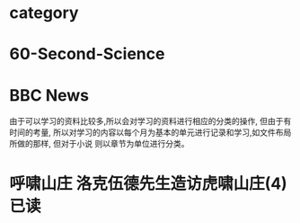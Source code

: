 # category 

#    60-Second-Science
#    BBC News
由于可以学习的资料比较多,所以会对学习的资料进行相应的分类的操作, 但由于有时间的考量,
所以对学习的内容以每个月为基本的单元进行记录和学习,如文件布局所做的那样, 但对于小说
则以章节为单位进行分类。

# 呼啸山庄 洛克伍德先生造访虎啸山庄(4) 已读